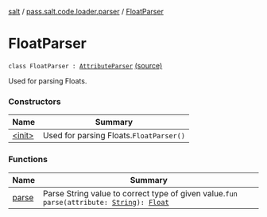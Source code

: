 [salt](../../index.md) / [pass.salt.code.loader.parser](../index.md) / [FloatParser](./index.md)

# FloatParser

`class FloatParser : `[`AttributeParser`](../-attribute-parser/index.md) [(source)](https://github.com/kurbaniec-tgm/salt/tree/master/code/loader/parser/TOMLAttributeParser.kt#L101)

Used for parsing Floats.

### Constructors

| Name | Summary |
|---|---|
| [&lt;init&gt;](-init-.md) | Used for parsing Floats.`FloatParser()` |

### Functions

| Name | Summary |
|---|---|
| [parse](parse.md) | Parse String value to correct type of given value.`fun parse(attribute: `[`String`](https://kotlinlang.org/api/latest/jvm/stdlib/kotlin/-string/index.html)`): `[`Float`](https://kotlinlang.org/api/latest/jvm/stdlib/kotlin/-float/index.html) |
